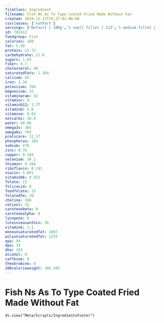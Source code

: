 ```yaml
---
fileClass: Ingredient
filename: Fish Ns As To Type Coated Fried Made Without Fat
created: 2024-12-21T19:27:02-06:00
cssclasses: ['nutFact']
servings: ['Default | 100g','1 small fillet | 113','1 medium fillet | 170','1 large fillet | 255','1 small whole fish | 226','1 medium whole fish | 340','1 large whole fish | 510','1 fish cake (2-1/2" dia x 7/8" thick) | 69','1 cup, cooked, flaked | 136','1 oz, boneless, raw (yield after cooking) | 27']
id: 782412
foodgroup: Fish
calories: 188
fat: 5.49
protein: 21.72
carbohydrate: 11.6
sugars: 1.03
fiber: 0.7
cholesterol: 90
saturatedfats: 1.304
calcium: 45
iron: 1.34
potassium: 358
magnesium: 32
vitaminarae: 32
vitaminc: 0
vitaminb12: 2.77
vitamind: 5.8
vitamine: 0.63
netcarbs: 10.9
water: 60.06
omega3s: 365
omega6s: 703
pralscore: 12.17
phosphorus: 284
sodium: 478
zinc: 0.76
copper: 0.104
selenium: 34.1
thiamin: 0.164
riboflavin: 0.191
niacin: 5.881
vitaminb6: 0.351
folate: 23
folicacid: 8
foodfolate: 15
folatedfe: 29
choline: 104
retinol: 32
carotenebeta: 0
carotenealpha: 0
lycopene: 0
luteinzeaxanthin: 56
vitamink: 2.1
monounsaturatedfat: 1807
polyunsaturatedfat: 1235
epa: 94
dpa: 34
dha: 203
alcohol: 0
caffeine: 0
theobromine: 0
200calorieweight: 106.383
---
```


# Fish Ns As To Type Coated Fried Made Without Fat

```dataviewjs
dv.view("Meta/Scripts/IngredientsFooter")
```
